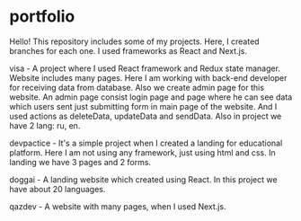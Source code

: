 # portfolio

Hello! This repository includes some of my projects. Here, I created branches for each one. 
I used frameworks as React and Next.js.

visa - A project where I used React framework and Redux state manager. Website includes many pages. Here I am working with back-end developer for receiving data from database. Also we create admin page for this website. An admin page consist login page and page where he can see data which users sent just submitting form in main page of the website. And I used actions as deleteData, updateData and sendData. Also in project we have 2 lang: ru, en.

devpactice - It's a simple project when I created a landing for educational platform. Here I am not using any framework, just using html and css. In landing we have 3 pages and 2 forms.

doggai - A landing website which created using React. In this project we have about 20 languages.

qazdev - A website with many pages, when I used Next.js. 


